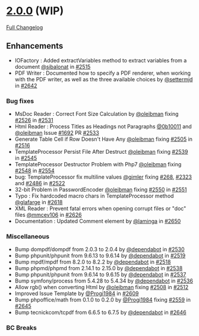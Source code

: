 # [2.0.0](https://github.com/PHPOffice/PHPWord/tree/2.0.0) (WIP)

[Full Changelog](https://github.com/PHPOffice/PHPWord/compare/1.2.0...2.0.0)

## Enhancements

- IOFactory : Added extractVariables method to extract variables from a document [@sibalonat](https://github.com/sibalonat) in [#2515](https://github.com/PHPOffice/PHPWord/pull/2515)
- PDF Writer : Documented how to specify a PDF renderer, when working with the PDF writer, as well as the three available choices by [@settermjd](https://github.com/settermjd) in [#2642](https://github.com/PHPOffice/PHPWord/pull/2642)

### Bug fixes

- MsDoc Reader : Correct Font Size Calculation by [@oleibman](https://github.com/oleibman) fixing [#2526](https://github.com/PHPOffice/PHPWord/issues/2526) in [#2531](https://github.com/PHPOffice/PHPWord/pull/2531)
- Html Reader : Process Titles as Headings not Paragraphs [@0b10011](https://github.com/0b10011) and [@oleibman](https://github.com/oleibman) Issue [#1692](https://github.com/PHPOffice/PHPWord/issues/1692) PR [#2533](https://github.com/PHPOffice/PHPWord/pull/2533)
- Generate Table Cell if Row Doesn't Have Any [@oleibman](https://github.com/oleibman) fixing [#2505](https://github.com/PHPOffice/PHPWord/issues/2505) in [#2516](https://github.com/PHPOffice/PHPWord/pull/2516)
- TemplateProcessor Persist File After Destruct [@oleibman](https://github.com/oleibman) fixing [#2539](https://github.com/PHPOffice/PHPWord/issues/2539) in [#2545](https://github.com/PHPOffice/PHPWord/pull/2545)
- TemplateProcessor Destructor Problem with Php7 [@oleibman](https://github.com/oleibman) fixing [#2548](https://github.com/PHPOffice/PHPWord/issues/2548) in [#2554](https://github.com/PHPOffice/PHPWord/pull/2554)
- bug: TemplateProcessor fix multiline values [@gimler](https://github.com/gimler) fixing [#268](https://github.com/PHPOffice/PHPWord/issues/268), [#2323](https://github.com/PHPOffice/PHPWord/issues/2323) and [#2486](https://github.com/PHPOffice/PHPWord/issues/2486) in [#2522](https://github.com/PHPOffice/PHPWord/pull/2522)
- 32-bit Problem in PasswordEncoder [@oleibman](https://github.com/oleibman) fixing [#2550](https://github.com/PHPOffice/PHPWord/issues/2550) in [#2551](https://github.com/PHPOffice/PHPWord/pull/2551)
- Typo : Fix hardcoded macro chars in TemplateProcessor method [@glafarge](https://github.com/glafarge) in [#2618](https://github.com/PHPOffice/PHPWord/pull/2618)
- XML Reader : Prevent fatal errors when opening corrupt files or "doc" files [@mmcev106](https://github.com/mmcev106) in [#2626](https://github.com/PHPOffice/PHPWord/pull/2626)
- Documentation : Updated Comment element by [@laminga](https://github.com/laminga) in [#2650](https://github.com/PHPOffice/PHPWord/pull/2650)

### Miscellaneous

- Bump dompdf/dompdf from 2.0.3 to 2.0.4 by [@dependabot](https://github.com/dependabot) in [#2530](https://github.com/PHPOffice/PHPWord/pull/2530)
- Bump phpunit/phpunit from 9.6.13 to 9.6.14 by [@dependabot](https://github.com/dependabot) in [#2519](https://github.com/PHPOffice/PHPWord/pull/2519)
- Bump mpdf/mpdf from 8.2.0 to 8.2.2 by [@dependabot](https://github.com/dependabot) in [#2518](https://github.com/PHPOffice/PHPWord/pull/2518)
- Bump phpmd/phpmd from 2.14.1 to 2.15.0 by [@dependabot](https://github.com/dependabot) in [#2538](https://github.com/PHPOffice/PHPWord/pull/2538)
- Bump phpunit/phpunit from 9.6.14 to 9.6.15 by [@dependabot](https://github.com/dependabot) in [#2537](https://github.com/PHPOffice/PHPWord/pull/2537)
- Bump symfony/process from 5.4.28 to 5.4.34 by [@dependabot](https://github.com/dependabot) in [#2536](https://github.com/PHPOffice/PHPWord/pull/2536)
- Allow rgb() when converting Html by [@oleibman](https://github.com/oleibman) fixing [#2508](https://github.com/PHPOffice/PHPWord/issues/2508) in [#2512](https://github.com/PHPOffice/PHPWord/pull/2512)
- Improved Issue Template by [@Progi1984](https://github.com/Progi1984) in [#2609](https://github.com/PHPOffice/PHPWord/pull/2609)
- Bump phpoffice/math from 0.1.0 to 0.2.0 by [@Progi1984](https://github.com/Progi1984) fixing [#2559](https://github.com/PHPOffice/PHPWord/issues/2559) in [#2645](https://github.com/PHPOffice/PHPWord/pull/2645)
- Bump tecnickcom/tcpdf from 6.6.5 to 6.7.5 by [@dependabot](https://github.com/dependabot) in [#2646](https://github.com/PHPOffice/PHPWord/pull/2646)

### BC Breaks
